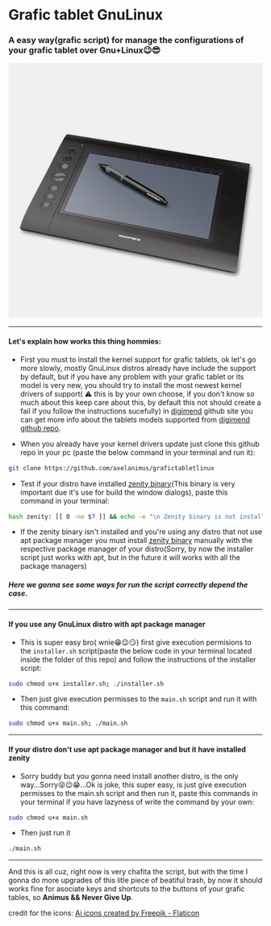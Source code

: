 # Grafic tablet GnuLinux

### A easy way(grafic script) for manage the configurations of your grafic tablet over Gnu+Linux😉😎

![graficTablet](resources/tablet.jpeg)

---- 

#### Let's explain how works this thing hommies:

* First you must to install the kernel support for grafic tablets, ok let's go more slowly, mostly GnuLinux distros already have include the support by default, but if you have any problem with your grafic tablet or its model is very new, you should try to install the most newest kernel drivers of support( :warning: this is by your own choose, if you don't know so much about this keep care about this, by default this not should create a fail if you follow the instructions sucefully) in [digimend](https://digimend.github.io/tablets/) github site you can get more info about the tablets models supported from [digimend github repo](https://github.com/DIGImend/digimend-kernel-drivers).

> 

* When you already have your kernel drivers update just clone this github repo in your pc (paste the below command in your terminal and run it):

```bash
git clone https://github.com/axelanimus/grafictabletlinux
```

* Test if your distro have installed [zenity binary](https://help.gnome.org/users/zenity/stable/)(This binary is very important due it's use for build the window dialogs), paste this command in your terminal: 

```bash
hash zenity: [[ 0 -ne $? ]] && echo -e "\n Zenity binary is not installed\n"
```

* If the zenity binary isn't installed and you're using any distro that not use apt package manager you must install [zenity binary](https://help.gnome.org/users/zenity/stable/) manually with the respective package manager of your distro(Sorry, by now the installer script just works with apt, but in the future it will works with all the package managers)

##### Here we gonna see some ways for run the script correctly depend the case.
---

#### If you use any GnuLinux distro with apt package manager


* This is super easy bro( wnie😁😉😏) first give execution permisions to the `installer.sh` script(paste the below code in your terminal located inside the folder of this repo) and follow the instructions of the installer script:

```bash
sudo chmod u+x installer.sh; ./installer.sh
```

* Then just give execution permisses to the `main.sh` script and run it with this command:

```bash
sudo chmod u+x main.sh; ./main.sh
```
---

#### If your distro don't use apt package manager and but it have installed zenity

* Sorry buddy but you gonna need install another distro, is the only way...Sorry😝😉😁...Ok is joke, this super easy, is just give execution permisses to the main.sh script and then run it, paste this commands in your terminal if you have lazyness of write the command by your own:

```bash
sudo chmod u+x main.sh
```

* Then just run it

```bash
./main.sh
```
---

And this is all cuz, right now is very chafita the script, but with the time I gonna do more upgrades of this litle piece of beatiful trash, by now it should works fine for asociate keys and shortcuts to the buttons of your grafic tables, so **Animus && Never Give Up**.



credit for the icons:
<a href="https://www.flaticon.com/free-icons/ai" title="ai icons">Ai icons created by Freepik - Flaticon</a>
